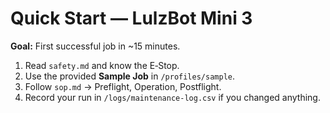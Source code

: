 # Quick Start — LulzBot Mini 3

**Goal:** First successful job in ~15 minutes.

1. Read `safety.md` and know the E‑Stop.
2. Use the provided **Sample Job** in `/profiles/sample`.
3. Follow `sop.md` → Preflight, Operation, Postflight.
4. Record your run in `/logs/maintenance-log.csv` if you changed anything.
